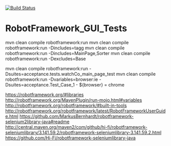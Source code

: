 [![Build Status](https://dev.azure.com/YauheniPo/WebTestFramework/_apis/build/status/YauheniPo.RobotFramework_GUI_Tests?branchName=develop)](https://dev.azure.com/YauheniPo/WebTestFramework/_build/latest?definitionId=6&branchName=develop)

# RobotFramework_GUI_Tests

mvn clean compile robotframework:run
mvn clean compile robotframework:run -Dincludes=tagg
mvn clean compile robotframework:run -Dincludes=MainPage,Sorter
mvn clean compile robotframework:run -Dexcludes=Base

mvn clean compile robotframework:run -Dsuites=acceptance.tests.watchCo_main_page_test
mvn clean compile robotframework:run -Dvariables=browser:ie -Dsuites=acceptance.Test_Case_1         - ${browser} =      chrome


https://robotframework.org/#libraries
http://robotframework.org/MavenPlugin/run-mojo.html#variables
http://robotframework.org/robotframework/#built-in-tools
http://robotframework.org/robotframework/latest/RobotFrameworkUserGuide.html
https://github.com/MarkusBernhardt/robotframework-selenium2library-java#readme
http://central.maven.org/maven2/com/github/hi-fi/robotframework-seleniumlibrary/3.141.59.2/robotframework-seleniumlibrary-3.141.59.2.html
https://github.com/Hi-Fi/robotframework-seleniumlibrary-java
